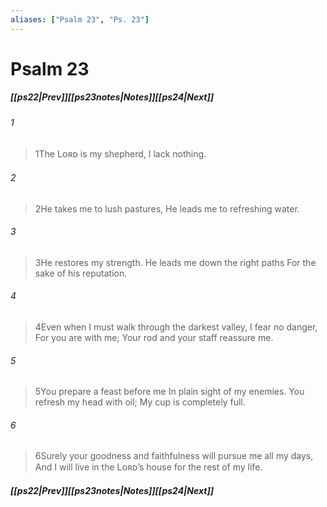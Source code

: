 ```yaml
---
aliases: ["Psalm 23", "Ps. 23"]
---
```

# Psalm 23
##### <span class=arrow-left></span>[[ps22|Prev]]<span class=navigation-separator></span>[[ps23notes|Notes]]<span class=navigation-separator></span>[[ps24|Next]]<span class=arrow-right></span>
###### 1
><span class=verse-first-poetry>1</span>The Lᴏʀᴅ is my shepherd,
>I lack nothing.
###### 2
><span class=verse-body-poetry>2</span>He takes me to lush pastures,
>He leads me to refreshing water.
###### 3
><span class=verse-body-poetry>3</span>He restores my strength.
>He leads me down the right paths
>For the sake of his reputation.
<div class=paragraph-break></div>

###### 4
><span class=verse-first-poetry>4</span>Even when I must walk through the darkest valley,
>I fear no danger,
>For you are with me;
>Your rod and your staff reassure me.
###### 5
><span class=verse-body-poetry>5</span>You prepare a feast before me
>In plain sight of my enemies.
>You refresh my head with oil;
>My cup is completely full.
###### 6
><span class=verse-body-poetry>6</span>Surely your goodness and faithfulness will pursue me all my days,
>And I will live in the Lᴏʀᴅ’s house for the rest of my life.
##### <span class=arrow-left></span>[[ps22|Prev]]<span class=navigation-separator></span>[[ps23notes|Notes]]<span class=navigation-separator></span>[[ps24|Next]]<span class=arrow-right></span>